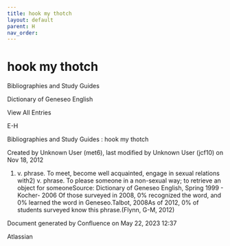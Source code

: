 ```yaml
---
title: hook my thotch
layout: default
parent: H
nav_order:
---
```


# hook my thotch

Bibliographies and Study Guides

Dictionary of Geneseo English

View All Entries

E-H

Bibliographies and Study Guides : hook my thotch

Created by  Unknown User (met6), last modified by  Unknown User (jcf10) on Nov 18, 2012

1) v. phrase. To meet, become well acquainted, engage in sexual relations with2) v. phrase. To please someone in a non-sexual way; to retrieve an object for someoneSource: Dictionary of Geneseo English, Spring 1999 - Kocher- 2006 Of those surveyed in 2008, 0% recognized the word, and 0% learned the word in Geneseo.Talbot, 2008As of 2012, 0% of students surveyed know this phrase.(Flynn, G-M, 2012)

Document generated by Confluence on May 22, 2023 12:37

Atlassian
